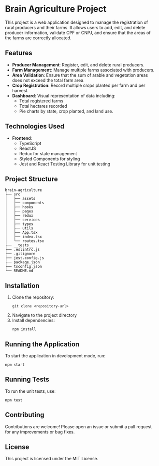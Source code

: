 # Brain Agriculture Project

This project is a web application designed to manage the registration of rural producers and their farms. It allows users to add, edit, and delete producer information, validate CPF or CNPJ, and ensure that the areas of the farms are correctly allocated.

## Features

- **Producer Management**: Register, edit, and delete rural producers.
- **Farm Management**: Manage multiple farms associated with producers.
- **Area Validation**: Ensure that the sum of arable and vegetation areas does not exceed the total farm area.
- **Crop Registration**: Record multiple crops planted per farm and per harvest.
- **Dashboard**: Visual representation of data including:
  - Total registered farms
  - Total hectares recorded
  - Pie charts by state, crop planted, and land use.

## Technologies Used

- **Frontend**: 
  - TypeScript
  - ReactJS
  - Redux for state management
  - Styled Components for styling
  - Jest and React Testing Library for unit testing

## Project Structure

```
brain-agriculture
├── src
│   ├── assets
│   ├── components
│   ├── hooks
│   ├── pages
│   ├── redux
│   ├── services
│   ├── types
│   ├── utils
│   ├── App.tsx
│   ├── index.tsx
│   └── routes.tsx
├── __tests__
├── .eslintrc.js
├── .gitignore
├── jest.config.js
├── package.json
├── tsconfig.json
└── README.md
```

## Installation

1. Clone the repository:
   ```
   git clone <repository-url>
   ```
2. Navigate to the project directory
3. Install dependencies:
   ```
   npm install
   ```

## Running the Application

To start the application in development mode, run:
```
npm start
```

## Running Tests

To run the unit tests, use:
```
npm test
```

## Contributing

Contributions are welcome! Please open an issue or submit a pull request for any improvements or bug fixes.

## License

This project is licensed under the MIT License.
